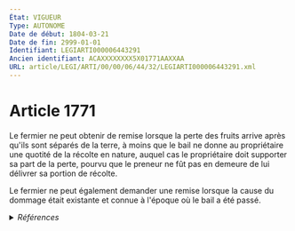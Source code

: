 ```yaml
---
État: VIGUEUR
Type: AUTONOME
Date de début: 1804-03-21
Date de fin: 2999-01-01
Identifiant: LEGIARTI000006443291
Ancien identifiant: ACAXXXXXXXX5X01771AAXXAA
URL: article/LEGI/ARTI/00/00/06/44/32/LEGIARTI000006443291.xml
---
```


<h1>Article 1771</h1>

Le fermier ne peut obtenir de remise lorsque la perte des fruits arrive après
qu'ils sont séparés de la terre, à moins que le bail ne donne au propriétaire
une quotité de la récolte en nature, auquel cas le propriétaire doit supporter
sa part de la perte, pourvu que le preneur ne fût pas en demeure de lui délivrer
sa portion de récolte.<br />

Le fermier ne peut également demander une remise lorsque la cause du dommage
était existante et connue à l'époque où le bail a été passé.


<details>
  <summary><em>Références</em></summary>

  <h2>Articles faisant référence à l'article</h2>
  
  <ul>
    <li>
      <a href="https://legal.tricoteuses.fr//redirection/LEGIARTI000006583760?vers=git&vers=legifrance">Code rural (nouveau) - article L411-21 AUTONOME ABROGE, en vigueur du 1982-12-01 au 2006-07-14</a> CITATION source
    </li>
  </ul>
  
  <h2>Références faites par l'article</h2>
  
  <ul>
    <li>
      2999-01-01 CITATION cible <a href="https://legal.tricoteuses.fr//redirection/LEGIARTI000006583760?vers=git&vers=legifrance">Code rural (nouveau) - article L411-21 AUTONOME ABROGE, en vigueur du 1982-12-01 au 2006-07-14</a>
    </li>
    <li>
      CODIFICATION source Loi 1804-03-07
    </li>
    <li>
      CREATION source Loi 1804-03-07 promulguée le 17 mars 1804
    </li>
  </ul>
</details>
